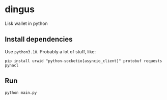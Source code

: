 # dingus
Lisk wallet in python

## Install dependencies

Use `python3.10`. 
Probably a lot of stuff, like:

`pip install urwid "python-socketio[asyncio_client]" protobuf requests pynacl`

## Run

`python main.py`